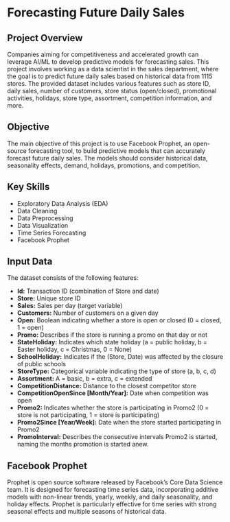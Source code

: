 # Forecasting Future Daily Sales

## Project Overview

Companies aiming for competitiveness and accelerated growth can leverage AI/ML to develop predictive models for forecasting sales. This project involves working as a data scientist in the sales department, where the goal is to predict future daily sales based on historical data from 1115 stores. The provided dataset includes various features such as store ID, daily sales, number of customers, store status (open/closed), promotional activities, holidays, store type, assortment, competition information, and more.

## Objective

The main objective of this project is to use Facebook Prophet, an open-source forecasting tool, to build predictive models that can accurately forecast future daily sales. The models should consider historical data, seasonality effects, demand, holidays, promotions, and competition.

## Key Skills

- Exploratory Data Analysis (EDA)
- Data Cleaning
- Data Preprocessing
- Data Visualization
- Time Series Forecasting
- Facebook Prophet

## Input Data

The dataset consists of the following features:

- **Id:** Transaction ID (combination of Store and date)
- **Store:** Unique store ID
- **Sales:** Sales per day (target variable)
- **Customers:** Number of customers on a given day
- **Open:** Boolean indicating whether a store is open or closed (0 = closed, 1 = open)
- **Promo:** Describes if the store is running a promo on that day or not
- **StateHoliday:** Indicates which state holiday (a = public holiday, b = Easter holiday, c = Christmas, 0 = None)
- **SchoolHoliday:** Indicates if the (Store, Date) was affected by the closure of public schools
- **StoreType:** Categorical variable indicating the type of store (a, b, c, d)
- **Assortment:** A = basic, b = extra, c = extended
- **CompetitionDistance:** Distance to the closest competitor store
- **CompetitionOpenSince [Month/Year]:** Date when competition was open
- **Promo2:** Indicates whether the store is participating in Promo2 (0 = store is not participating, 1 = store is participating)
- **Promo2Since [Year/Week]:** Date when the store started participating in Promo2
- **PromoInterval:** Describes the consecutive intervals Promo2 is started, naming the months promotion is started anew.

## Facebook Prophet

Prophet is open source software released by Facebook’s Core Data Science team. It is designed for forecasting time series data, incorporating additive models with non-linear trends, yearly, weekly, and daily seasonality, and holiday effects. Prophet is particularly effective for time series with strong seasonal effects and multiple seasons of historical data.
